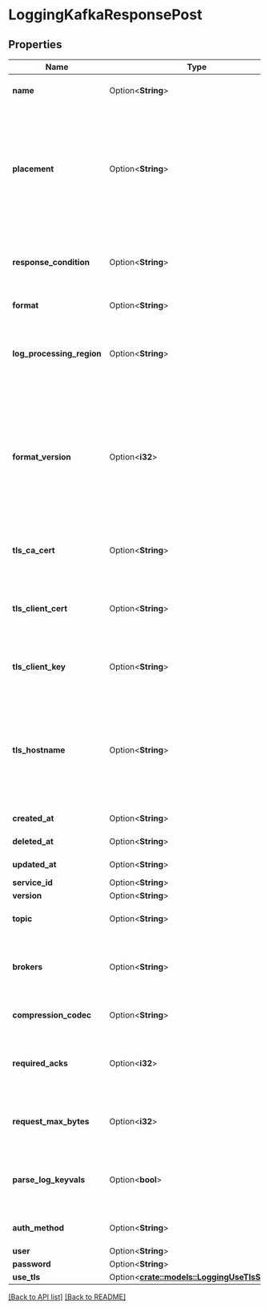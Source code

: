 # LoggingKafkaResponsePost

## Properties

Name | Type | Description | Notes
------------ | ------------- | ------------- | -------------
**name** | Option<**String**> | The name for the real-time logging configuration. | 
**placement** | Option<**String**> | Where in the generated VCL the logging call should be placed. If not set, endpoints with `format_version` of 2 are placed in `vcl_log` and those with `format_version` of 1 are placed in `vcl_deliver`.  | 
**response_condition** | Option<**String**> | The name of an existing condition in the configured endpoint, or leave blank to always execute. | 
**format** | Option<**String**> | A Fastly [log format string](https://www.fastly.com/documentation/guides/integrations/streaming-logs/custom-log-formats/). | [default to %h %l %u %t "%r" %&gt;s %b]
**log_processing_region** | Option<**String**> | The geographic region where the logs will be processed before streaming. Valid values are `us`, `eu`, and `none` for global. | [default to LogProcessingRegion_None]
**format_version** | Option<**i32**> | The version of the custom logging format used for the configured endpoint. The logging call gets placed by default in `vcl_log` if `format_version` is set to `2` and in `vcl_deliver` if `format_version` is set to `1`.  | [default to FormatVersion_v2]
**tls_ca_cert** | Option<**String**> | A secure certificate to authenticate a server with. Must be in PEM format. | [default to null]
**tls_client_cert** | Option<**String**> | The client certificate used to make authenticated requests. Must be in PEM format. | [default to null]
**tls_client_key** | Option<**String**> | The client private key used to make authenticated requests. Must be in PEM format. | [default to null]
**tls_hostname** | Option<**String**> | The hostname to verify the server's certificate. This should be one of the Subject Alternative Name (SAN) fields for the certificate. Common Names (CN) are not supported. | [default to null]
**created_at** | Option<**String**> | Date and time in ISO 8601 format. | [readonly]
**deleted_at** | Option<**String**> | Date and time in ISO 8601 format. | [readonly]
**updated_at** | Option<**String**> | Date and time in ISO 8601 format. | [readonly]
**service_id** | Option<**String**> |  | [readonly]
**version** | Option<**String**> |  | [readonly]
**topic** | Option<**String**> | The Kafka topic to send logs to. Required. | 
**brokers** | Option<**String**> | A comma-separated list of IP addresses or hostnames of Kafka brokers. Required. | 
**compression_codec** | Option<**String**> | The codec used for compression of your logs. | 
**required_acks** | Option<**i32**> | The number of acknowledgements a leader must receive before a write is considered successful. | [default to RequiredAcks_one]
**request_max_bytes** | Option<**i32**> | The maximum number of bytes sent in one request. Defaults `0` (no limit). | [default to 0]
**parse_log_keyvals** | Option<**bool**> | Enables parsing of key=value tuples from the beginning of a logline, turning them into [record headers](https://cwiki.apache.org/confluence/display/KAFKA/KIP-82+-+Add+Record+Headers). | 
**auth_method** | Option<**String**> | SASL authentication method. | 
**user** | Option<**String**> | SASL user. | 
**password** | Option<**String**> | SASL password. | 
**use_tls** | Option<[**crate::models::LoggingUseTlsString**](LoggingUseTlsString.md)> |  | 

[[Back to API list]](../README.md#documentation-for-api-endpoints) [[Back to README]](../README.md)


